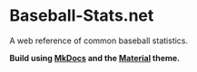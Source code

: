 # Baseball-Stats.net

A web reference of common baseball statistics.

**Build using [MkDocs](http://www.mkdocs.org) and the [Material](http://squidfunk.github.io/mkdocs-material/) theme.**
